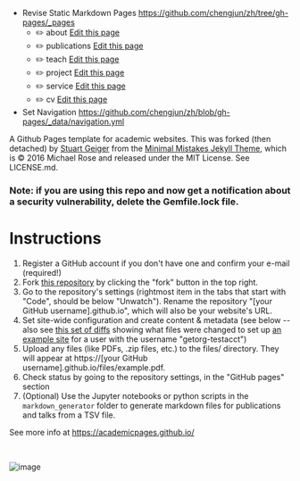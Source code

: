 - Revise Static Markdown Pages https://github.com/chengjun/zh/tree/gh-pages/_pages
   - ✏️ about [Edit this page](https://github.com/chengjun/zh/edit/gh-pages/_pages/about.md) 
   - ✏️ publications [Edit this page](https://github.com/chengjun/zh/edit/gh-pages/_pages/publications.md)
   - ✏️ teach [Edit this page](https://github.com/chengjun/zh/edit/gh-pages/_pages/teach.md)
   - ✏️ project [Edit this page](https://github.com/chengjun/zh/edit/gh-pages/_pages/project.md)
   - ✏️ service [Edit this page](https://github.com/chengjun/zh/edit/gh-pages/_pages/service.md)
   - ✏️ cv [Edit this page](https://github.com/chengjun/zh/edit/gh-pages/_pages/cv.md)
- Set Navigation https://github.com/chengjun/zh/blob/gh-pages/_data/navigation.yml


A Github Pages template for academic websites. This was forked (then detached) by [Stuart Geiger](https://github.com/staeiou) from the [Minimal Mistakes Jekyll Theme](https://mmistakes.github.io/minimal-mistakes/), which is © 2016 Michael Rose and released under the MIT License. See LICENSE.md.

### Note: if you are using this repo and now get a notification about a security vulnerability, delete the Gemfile.lock file. 

# Instructions

1. Register a GitHub account if you don't have one and confirm your e-mail (required!)
1. Fork [this repository](https://github.com/academicpages/academicpages.github.io) by clicking the "fork" button in the top right. 
1. Go to the repository's settings (rightmost item in the tabs that start with "Code", should be below "Unwatch"). Rename the repository "[your GitHub username].github.io", which will also be your website's URL.
1. Set site-wide configuration and create content & metadata (see below -- also see [this set of diffs](http://archive.is/3TPas) showing what files were changed to set up [an example site](https://getorg-testacct.github.io) for a user with the username "getorg-testacct")
1. Upload any files (like PDFs, .zip files, etc.) to the files/ directory. They will appear at https://[your GitHub username].github.io/files/example.pdf.  
1. Check status by going to the repository settings, in the "GitHub pages" section
1. (Optional) Use the Jupyter notebooks or python scripts in the `markdown_generator` folder to generate markdown files for publications and talks from a TSV file.

See more info at https://academicpages.github.io/

<br>

![image](https://user-images.githubusercontent.com/543384/192227995-fdb3a693-2f68-4dc4-b9bd-06053066322f.png)


